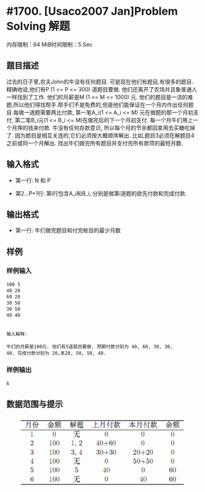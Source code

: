 # #1700. [Usaco2007 Jan]Problem Solving 解题

内存限制：64 MiB时间限制：5 Sec

## 题目描述

过去的日子里,农夫John的牛没有任何题目. 可是现在他们有题目,有很多的题目. 精确地说,他们有P (1 <= P <= 300) 道题目要做. 他们还离开了农场并且象普通人一样找到了工作. 他们的月薪是M (1 <= M <= 1000) 元. 他们的题目是一流的难题,所以他们得找帮手.帮手们不是免费的,但是他们能保证在一个月内作出任何题目.每做一道题需要两比付款, 第一笔A_i(1 <= A_i <= M) 元在做题的那一个月初支付, 第二笔B_i元(1 <= B_i <= M)在做完后的下一个月初支付. 每一个月牛们用上一个月挣的钱来付款. 牛没有任何存款意识, 所以每个月的节余都回拿用去买糖吃掉了. 因为题目是相互关连的,它们必须按大概顺序解出. 比如,题目3必须在解题目4 之前或同一个月解出. 找出牛们做完所有题目并支付完所有款项的最短月数. 

## 输入格式

* 第一行: N 和 P 

* 第2...P+1行: 第i行包含A_i和B_i, 分别是做第i道题的欲先付款和完成付款.

## 输出格式

* 第一行: 牛们做完题目和付完帐目的最少月数 

## 样例

### 样例输入

    
    100 5
    40 20
    60 20
    30 50
    30 50
    40 40
    
    
    输入解释:
    
    牛们的月薪是100元. 他们有5道题目要做, 预期付款分别为 40, 60, 30, 30,
    40, 完成付款分别为 20,本20, 50, 50, 40.
    
    
    

### 样例输出

    
    6
    
    
    

## 数据范围与提示

![](upload/201401/22(8).jpg)
